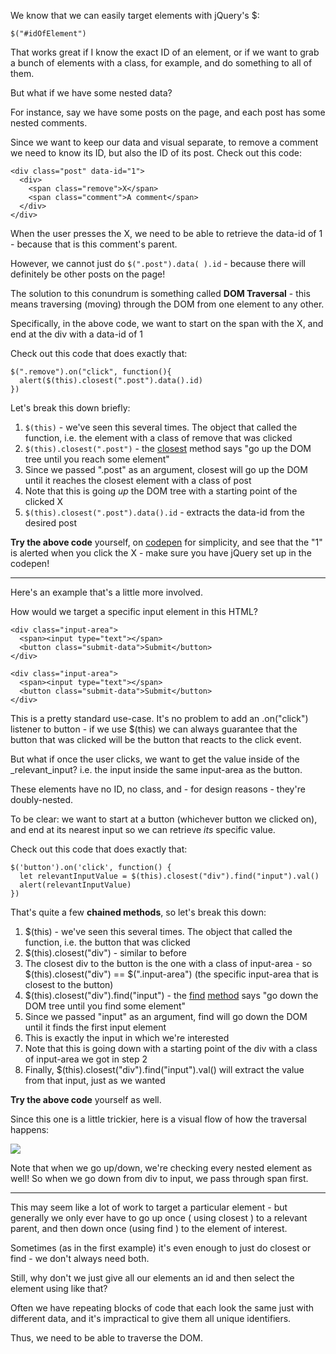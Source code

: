 
We know that we can easily target elements with jQuery's $:

  
```
$("#idOfElement")
```
  

That works great if I know the exact ID of an element, or if we want to grab a bunch of elements with a class, for example, and do something to all of them.

  

But what if we have some nested data?

  

For instance, say we have some posts on the page, and each post has some nested comments.

  

Since we want to keep our data and visual separate, to remove a comment we need to know its ID, but also the ID of its post. Check out this code:

  
```
<div class="post" data-id="1">
  ﻿<div>
    ﻿<span class="remove">X</span>
    ﻿<span class="comment">A comment</span>
  ﻿</div>
</div>
```
  

When the user presses the X, we need to be able to retrieve the data-id of 1 - because that is this comment's parent.

  

However, we cannot just do `$(".post").data( ).id` - because there will definitely be other posts on the page!

  

The solution to this conundrum is something called **DOM Traversal** - this means traversing (moving) through the DOM from one element to any other.

  

Specifically, in the above code, we want to start on the span with the X, and end at the div with a data-id of 1

Check out this code that does exactly that:

  
```
$(".remove").on("click", function(){
  alert($(this).closest(".post").data().id)
})
```
  

Let's break this down briefly:

  

1.  `$(this)` - we've seen this several times. The object that called the function, i.e. the element with a class of remove that was clicked
2.  `$(this).closest(".post")` - the [closest](https://api.jquery.com/closest/) method says "go up the DOM tree until you reach some element"
3.  Since we passed ".post" as an argument, closest will go up the DOM until it reaches the closest element with a class of post
4.  Note that this is going _up_ the DOM tree with a starting point of the clicked X
5.  `$(this).closest(".post").data().id` - extracts the data-id from the desired post

  

**Try the above code** yourself, on [codepen](https://codepen.io/pen/) for simplicity, and see that the "1" is alerted when you click the X - make sure you have jQuery set up in the codepen!

  

----------

  

Here's an example that's a little more involved.

  

How would we target a specific input element in this HTML?

  
```
<div class="input-area">
  ﻿<span><input type="text"></span>
  ﻿<button class="submit-data">Submit</button>
</div>
    
<div class="input-area">
  ﻿<span><input type="text"></span>
  ﻿<button class="submit-data">Submit</button>
</div>
```
  

This is a pretty standard use-case. It's no problem to add an .on("click") listener to button - if we use $(this) we can always guarantee that the button that was clicked will be the button that reacts to the click event.

  

But what if once the user clicks, we want to get the value inside of the _relevant_input? i.e. the input inside the same input-area as the button.

  

These elements have no ID, no class, and - for design reasons - they're doubly-nested.

To be clear: we want to start at a button (whichever button we clicked on), and end at its nearest input so we can retrieve _its_ specific value.

  

Check out this code that does exactly that:

  
```
$('button').on('click', function() {
  let relevantInputValue = $(this).closest("div").find("input").val()
  alert(relevantInputValue)
})
```
  

That's quite a few **chained methods**, so let's break this down:

  

1.  $(this) - we've seen this several times. The object that called the function, i.e. the button that was clicked
2.  $(this).closest("div") - similar to before
3.  The closest div to the button is the one with a class of input-area - so $(this).closest("div") == $(".input-area") (the specific input-area that is closest to the button)
4.  $(this).closest("div").find("input") - the [find](https://api.jquery.com/find) [method](https://api.jquery.com/find) says "go down the DOM tree until you find some element"
5.  Since we passed "input" as an argument, find will go down the DOM until it finds the first input element
6.  This is exactly the input in which we're interested
7.  Note that this is going down with a starting point of the div with a class of input-area we got in step 2
8.  Finally, $(this).closest("div").find("input").val() will extract the value from that input, just as we wanted

  

**Try the above code** yourself as well.

Since this one is a little trickier, here is a visual flow of how the traversal happens:

  

![](https://s3-us-west-2.amazonaws.com/learn-app/lesson-images/dom-traversal.PNG)

  

Note that when we go up/down, we're checking every nested element as well! So when we go down from div to input, we pass through span first.

  

----------

  

This may seem like a lot of work to target a particular element - but generally we only ever have to go up once ( using closest ) to a relevant parent, and then down once (using find ) to the element of interest.

  

Sometimes (as in the first example) it's even enough to just do closest or find - we don't always need both.

  

Still, why don't we just give all our elements an id and then select the element using like that?

  

Often we have repeating blocks of code that each look the same just with different data, and it's impractical to give them all unique identifiers.

  

Thus, we need to be able to traverse the DOM.